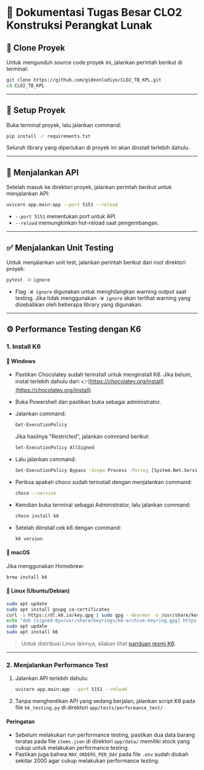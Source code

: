 # 📘 Dokumentasi Tugas Besar CLO2 Konstruksi Perangkat Lunak

## 🔁 Clone Proyek

Untuk mengunduh source code proyek ini, jalankan perintah berikut di terminal:

```bash
git clone https://github.com/gideonladiyo/CLO2_TB_KPL.git
cd CLO2_TB_KPL
```

---

## 📁 Setup Proyek

Buka terminal proyek, lalu jalankan command:

```bash
pip install -r requirements.txt
```

Seluruh library yang diperlukan di proyek ini akan dinstall terlebih dahulu.

---

## 🚀 Menjalankan API

Setelah masuk ke direktori proyek, jalankan perintah berikut untuk menjalankan API:

```bash
uvicorn app.main:app --port 5151 --reload
```

* `--port 5151` menentukan port untuk API.
* `--reload` memungkinkan hot-reload saat pengembangan.

---

## ✅ Menjalankan Unit Testing

Untuk menjalankan unit test, jalankan perintah berikut dari root direktori proyek:

```bash
pytest -W ignore
```

* Flag `-W ignore` digunakan untuk menghilangkan warning output saat testing. Jika tidak menggunakan `-W ignore` akan terlihat warning yang disebabkan oleh beberapa library yang digunakan.

---

## ⚙️ Performance Testing dengan K6

### 1. Install K6

#### 🔵 Windows

* Pastikan Chocolatey sudah terinstall untuk menginstall K6. Jika belum, instal terlebih dahulu dari:
👉[https://chocolatey.org/install](https://chocolatey.org/install)
* Buka Powershell dan pastikan buka sebagai administrator.
* Jalankan command:

    ```bash
    Get-ExecutionPolicy
    ```

    Jika hasilnya "Restricted", jalankan command berikut:

    ```bash
    Set-ExecutionPolicy AllSigned
    ```

* Lalu jalankan command:

    ```bash
    Set-ExecutionPolicy Bypass -Scope Process -Force; [System.Net.ServicePointManager]::SecurityProtocol = [System.Net.ServicePointManager]::SecurityProtocol -bor 3072; iex ((New-Object System.Net.WebClient).DownloadString('https://community.chocolatey.org/install.ps1'))
    ```

* Periksa apakah choco sudah terinstall dengan menjalankan command:

    ```bash
    choco --version
    ```

* Kemdian buka terminal sebagai Administrator, lalu jalankan command:

    ```bash
    choco install k6
    ```

* Setelah diinstall cek k6 dengan command:

    ```bash
    k6 version
    ```

#### 🍏 macOS

Jika menggunakan Homebrew:

```bash
brew install k6
```

#### 🐧 Linux (Ubuntu/Debian)

```bash
sudo apt update
sudo apt install gnupg ca-certificates
curl -s https://dl.k6.io/key.gpg | sudo gpg --dearmor -o /usr/share/keyrings/k6-archive-keyring.gpg
echo "deb [signed-by=/usr/share/keyrings/k6-archive-keyring.gpg] https://dl.k6.io/deb stable main" | sudo tee /etc/apt/sources.list.d/k6.list
sudo apt update
sudo apt install k6
```

> Untuk distribusi Linux lainnya, silakan lihat [panduan resmi K6](https://k6.io/docs/getting-started/installation/).

---

### 2. Menjalankan Performance Test

1. Jalankan API terlebih dahulu:

   ```bash
   uvicorn app.main:app --port 5151 --reload
   ```

2. Tanpa menghentikan API yang sedang berjalan, jalankan script K6 pada file `k6_testing.py` di direktori `app/tests/performance_test/`

#### Peringatan

* Sebelum melakukan run performance testing, pastikan dua data barang teratas pada file `items.json` di direktori `app/data/` memiliki stock yang cukup untuk melakukan performance testing.
* Pastikan juga bahwa `MAX_ORDERS_PER_DAY` pada file `.env` sudah diubah sekitar 2000 agar cukup melakukan performance testing.
